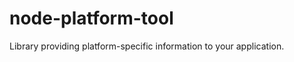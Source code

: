 node-platform-tool
==================

Library providing platform-specific information to your application.
